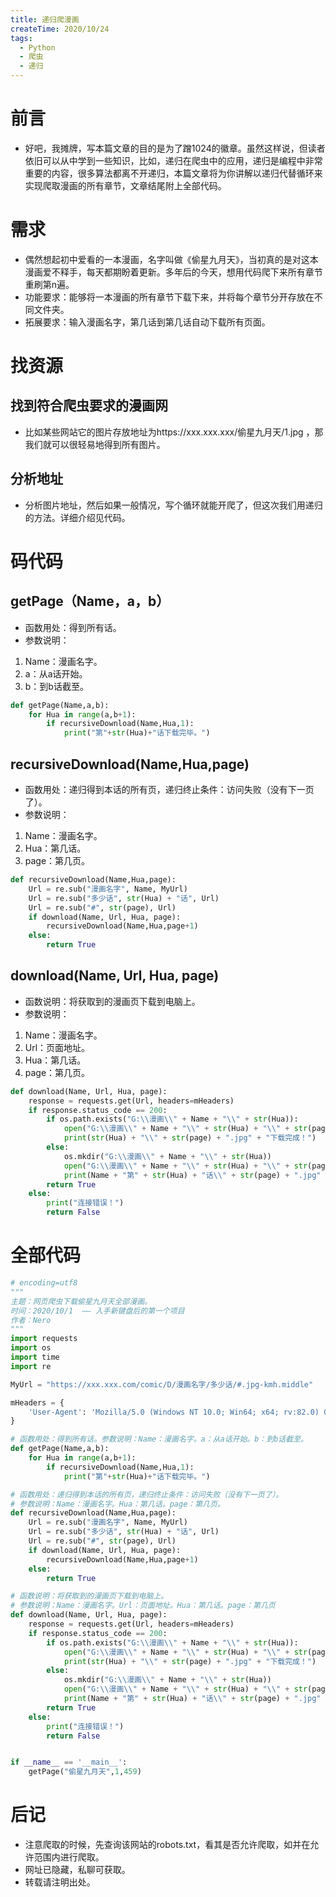 ```yaml
---
title: 递归爬漫画
createTime: 2020/10/24
tags: 
  - Python
  - 爬虫
  - 递归
---
```

# 前言
- 好吧，我摊牌，写本篇文章的目的是为了蹭1024的徽章。虽然这样说，但读者依旧可以从中学到一些知识，比如，递归在爬虫中的应用，递归是编程中非常重要的内容，很多算法都离不开递归，本篇文章将为你讲解以递归代替循环来实现爬取漫画的所有章节，文章结尾附上全部代码。

# 需求
- 偶然想起初中爱看的一本漫画，名字叫做《偷星九月天》，当初真的是对这本漫画爱不释手，每天都期盼着更新。多年后的今天，想用代码爬下来所有章节重刷第n遍。
- 功能要求：能够将一本漫画的所有章节下载下来，并将每个章节分开存放在不同文件夹。
- 拓展要求：输入漫画名字，第几话到第几话自动下载所有页面。

# 找资源
## 找到符合爬虫要求的漫画网
- 比如某些网站它的图片存放地址为https://xxx.xxx.xxx/偷星九月天/1.jpg  ，那我们就可以很轻易地得到所有图片。                                                                                                                                                                                                                                                                                                                                                                                                                                                                                                                                                                                                                                                                                                                                                                                                                                                                                                                                                                                                                                                                                                                                                                                                                                                                                                                                                                                                                                                                                                                                                                                                                                                                                                                                                                                                                                                                                                                                                                                                                                                                                                                                                                                                                                                                                                                                                                                                                                                                                                                                                                                                                                                                                                                                                                                                                                                                                                                                                                                                                                                                                                                                                                                                                                                                                                                                                                                                                                                                                                                                                                                                                                                                                                                                                                                                                                                                                                                                                                                                                                                                                                                                                                                                                                                                                                                                                                                                                                                                                                                                                                                                                                                                                                                                                                                                                                                                                                                                                                                                                                                                                                                                                                                                                                                                                                                                                                                                                                                                                                                                                                                                                                                                                                                                                                                                                                                                                                                                                                                                                                                                                                                                                                                                                                                                                                                                                                                                                                                                                                                                                                                                                                                                                                                                                                                                                                                                                                                                                                                                                                                                                                                                                                                                                                                                                                                                                                                                                                                                                                                                                                                                                                                                                                                                                                                                                                                                                                                                                                                                                                                                                                                                                                                                                                                                                                                                                                                                                                                                                                                                                                                                                                                                                                                                                                                                                                                                                                                                                                                                                                                                                                                                                                                                                                                                                                                                                                                                                                                                                                                                                                                                                                                                                                                                                                                                                                                                                                                                                                                                                                                                                                                                                                                                                                                                                                                                                                                                                                                                                                                                                                                                                                                                                                                                                                                                                                                                                                                                                                                                                                                                                                                                                                                                                                                                                                                                                                                                                                                                                                                                                                                                                                                                                                                                                                                                                                                                                                                                                                                                                                                                                                                                                                                                                                                                                                                                                                                                                                                                                                                                                                                                                                                                                                                                                                                                                                                                                                                                                                                                                                                                                                                                                                                                                                                                                                                                                                                                                                                                                                                                                                                                                                                                                                                                                                                                                                                                                                                                                                                                                                                                                                                                                                                                                                                                                                                                                                                                                                                                                                                                                                                                                                                                                                                                                                                                                                                                                                                                                                                                                                                                                                                                                                                                                                                                                                                                                                     
## 分析地址
- 分析图片地址，然后如果一般情况，写个循环就能开爬了，但这次我们用递归的方法。详细介绍见代码。
# 码代码
## getPage（Name，a，b）
- 函数用处：得到所有话。
- 参数说明：
1. Name：漫画名字。
2. a：从a话开始。
3. b：到b话截至。
```python
def getPage(Name,a,b):
    for Hua in range(a,b+1):
        if recursiveDownload(Name,Hua,1):
            print("第"+str(Hua)+"话下载完毕。")
```
## recursiveDownload(Name,Hua,page)
- 函数用处：递归得到本话的所有页，递归终止条件：访问失败（没有下一页了）。
- 参数说明：
1. Name：漫画名字。
2. Hua：第几话。
3. page：第几页。

```python
def recursiveDownload(Name,Hua,page):
    Url = re.sub("漫画名字", Name, MyUrl)
    Url = re.sub("多少话", str(Hua) + "话", Url)
    Url = re.sub("#", str(page), Url)
    if download(Name, Url, Hua, page):
        recursiveDownload(Name,Hua,page+1)
    else:
        return True
```
## download(Name, Url, Hua, page)
- 函数说明：将获取到的漫画页下载到电脑上。
- 参数说明：
1. Name：漫画名字。
2. Url：页面地址。
3. Hua：第几话。
4. page：第几页。

```python
def download(Name, Url, Hua, page):
    response = requests.get(Url, headers=mHeaders)
    if response.status_code == 200:
        if os.path.exists("G:\\漫画\\" + Name + "\\" + str(Hua)):
            open("G:\\漫画\\" + Name + "\\" + str(Hua) + "\\" + str(page) + ".jpg", 'wb').write(response.content)
            print(str(Hua) + "\\" + str(page) + ".jpg" + "下载完成！")
        else:
            os.mkdir("G:\\漫画\\" + Name + "\\" + str(Hua))
            open("G:\\漫画\\" + Name + "\\" + str(Hua) + "\\" + str(page) + ".jpg", 'wb').write(response.content)
            print(Name + "第" + str(Hua) + "话\\" + str(page) + ".jpg" + "下载完成！")
        return True
    else:
        print("连接错误！")
        return False
```
# 全部代码

```python
# encoding=utf8
"""
主题：网页爬虫下载偷星九月天全部漫画。
时间：2020/10/1  —— 入手新键盘后的第一个项目
作者：Nero
"""
import requests
import os
import time
import re

MyUrl = "https://xxx.xxx.com/comic/D/漫画名字/多少话/#.jpg-kmh.middle"

mHeaders = {
    'User-Agent': 'Mozilla/5.0 (Windows NT 10.0; Win64; x64; rv:82.0) Gecko/20100101 Firefox/82.0'
}

# 函数用处：得到所有话。参数说明：Name：漫画名字。a：从a话开始。b：到b话截至。
def getPage(Name,a,b):
    for Hua in range(a,b+1):
        if recursiveDownload(Name,Hua,1):
            print("第"+str(Hua)+"话下载完毕。")

# 函数用处：递归得到本话的所有页，递归终止条件：访问失败（没有下一页了）。
# 参数说明：Name：漫画名字。Hua：第几话。page：第几页。
def recursiveDownload(Name,Hua,page):
    Url = re.sub("漫画名字", Name, MyUrl)
    Url = re.sub("多少话", str(Hua) + "话", Url)
    Url = re.sub("#", str(page), Url)
    if download(Name, Url, Hua, page):
        recursiveDownload(Name,Hua,page+1)
    else:
        return True

# 函数说明：将获取到的漫画页下载到电脑上。
# 参数说明：Name：漫画名字。Url：页面地址。Hua：第几话。page：第几页
def download(Name, Url, Hua, page):
    response = requests.get(Url, headers=mHeaders)
    if response.status_code == 200:
        if os.path.exists("G:\\漫画\\" + Name + "\\" + str(Hua)):
            open("G:\\漫画\\" + Name + "\\" + str(Hua) + "\\" + str(page) + ".jpg", 'wb').write(response.content)
            print(str(Hua) + "\\" + str(page) + ".jpg" + "下载完成！")
        else:
            os.mkdir("G:\\漫画\\" + Name + "\\" + str(Hua))
            open("G:\\漫画\\" + Name + "\\" + str(Hua) + "\\" + str(page) + ".jpg", 'wb').write(response.content)
            print(Name + "第" + str(Hua) + "话\\" + str(page) + ".jpg" + "下载完成！")
        return True
    else:
        print("连接错误！")
        return False


if __name__ == '__main__':
    getPage("偷星九月天",1,459)

```

# 后记
- 注意爬取的时候，先查询该网站的robots.txt，看其是否允许爬取，如并在允许范围内进行爬取。
- 网址已隐藏，私聊可获取。
- 转载请注明出处。
